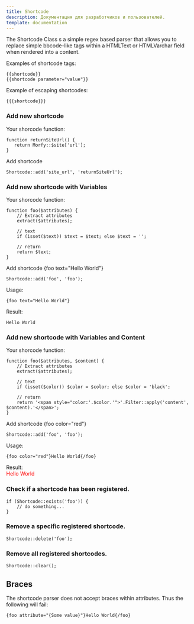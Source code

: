 ```yaml
---
title: Shortcode
description: Документация для разработчиков и пользователей.
template: documentation
---
```


The Shortcode Class s a simple regex based parser that allows you to replace simple bbcode-like tags within a HTMLText or HTMLVarchar field when rendered into a content.   

Examples of shortcode tags:  

```
{{shortcode}}
{{shortcode parameter="value"}}
```

Example of escaping shortcodes:  
```
{{{shortcode}}}
```

### Add new shortcode

Your shorcode function:  
```
function returnSiteUrl() {
   return Morfy::$site['url'];
}
```

Add shortcode  
```
Shortcode::add('site_url', 'returnSiteUrl');
```

### Add new shortcode with Variables
Your shorcode function:  
```
function foo($attributes) {
    // Extract attributes
    extract($attributes);

    // text
    if (isset($text)) $text = $text; else $text = '';

    // return
    return $text;
}
```

Add shortcode {foo text="Hello World"}   
```
Shortcode::add('foo', 'foo');
```
Usage:  
```
{foo text="Hello World"}
```
Result:  
```
Hello World
```

### Add new shortcode with Variables and Content

Your shorcode function:  
```
function foo($attributes, $content) {
    // Extract attributes
    extract($attributes);

    // text
    if (isset($color)) $color = $color; else $color = 'black';

    // return
    return '<span style="color:'.$color.'">'.Filter::apply('content', $content).'</span>';
}
```
Add shortcode {foo color="red"}  
```
Shortcode::add('foo', 'foo');
```
Usage:  
```
{foo color="red"}Hello World{/foo}
```
Result:  
<span style="color: red">Hello World</span>  

### Check if a shortcode has been registered.
```
if (Shortcode::exists('foo')) {
    // do something...
}
```

### Remove a specific registered shortcode.
```
Shortcode::delete('foo');
```

### Remove all registered shortcodes.
```
Shortcode::clear();
```

## Braces
The shortcode parser does not accept braces within attributes. Thus the following will fail:   
```
{foo attribute="{Some value}"}Hello World{/foo}
```
